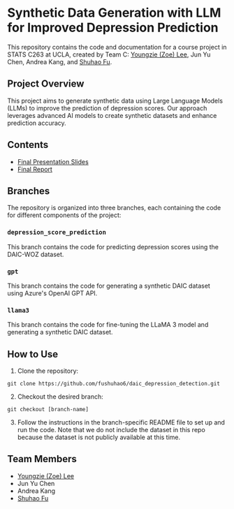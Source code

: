 # Synthetic Data Generation with LLM for Improved Depression Prediction

This repository contains the code and documentation for a course project in STATS C263 at UCLA, created by Team C: [Youngzie (Zoe) Lee](https://youngzielee.github.io/), Jun Yu Chen, Andrea Kang, and [Shuhao Fu](https://fushuhao6.github.io/fushuhao.github.io/).

## Project Overview
This project aims to generate synthetic data using Large Language Models (LLMs) to improve the prediction of depression scores. Our approach leverages advanced AI models to create synthetic datasets and enhance prediction accuracy.

## Contents

- [Final Presentation Slides](https://docs.google.com/presentation/d/1AuKcmJ6BOHA2_Y7Qfd1YHpVUiIo3O1aczWanN6UMaK8/edit?usp=sharing)
- [Final Report](https://drive.google.com/file/d/10XAz1vV6JOtnXTnJ5vMQA9PBNZ8WOIwX/view?usp=sharing)

## Branches

The repository is organized into three branches, each containing the code for different components of the project:

### `depression_score_prediction`
This branch contains the code for predicting depression scores using the DAIC-WOZ dataset.

### `gpt`
This branch contains the code for generating a synthetic DAIC dataset using Azure's OpenAI GPT API.

### `llama3`
This branch contains the code for fine-tuning the LLaMA 3 model and generating a synthetic DAIC dataset.

## How to Use

1. Clone the repository:
```
git clone https://github.com/fushuhao6/daic_depression_detection.git
```
2. Checkout the desired branch:
```
git checkout [branch-name]
```

3. Follow the instructions in the branch-specific README file to set up and run the code. Note that we do not include the dataset in this repo because the dataset is not publicly available at this time.

## Team Members
- [Youngzie (Zoe) Lee](https://youngzielee.github.io/)
- Jun Yu Chen
- Andrea Kang
- [Shuhao Fu](https://fushuhao6.github.io/fushuhao.github.io/)
